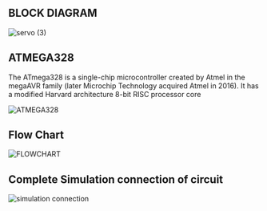 ## BLOCK DIAGRAM


![servo (3)](https://imagehost9.online-image-editor.com/oie_upload/images/2225845K7NG1D/svQ5PfsC7sxC.png)



## ATMEGA328

The ATmega328 is a single-chip microcontroller created by Atmel in the megaAVR family (later Microchip Technology acquired Atmel in 2016). It has a modified Harvard architecture 8-bit RISC processor core

![ATMEGA328](https://images.squarespace-cdn.com/content/v1/59b037304c0dbfb092fbe894/1588016733335-7ZOR1BWRNA4HGRXYB0VM/atmega328p_pu_pinout_legend.png?format=2500w)



## Flow Chart

![FLOWCHART](https://user-images.githubusercontent.com/87614111/157232756-aded875f-bb2a-4bd5-b950-e0790f147c66.jpg)


## Complete Simulation  connection of circuit

![simulation connection](https://imagehost9.online-image-editor.com/oie_upload/images/OIE_2019NOV_61795195_49110479/22508QcW39ns4.png)



